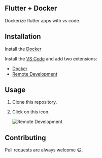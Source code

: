 ## Flutter + Docker
Dockerize flutter apps with vs code.

## Installation

Install the [Docker](https://www.docker.com/)

Install the [VS Code](https://code.visualstudio.com/) and add two extensions:

- [Docker](https://marketplace.visualstudio.com/items?itemName=ms-azuretools.vscode-docker)
- [Remote Development]([print/Remote_development.png](https://marketplace.visualstudio.com/items?itemName=ms-vscode-remote.vscode-remote-extensionpack))

## Usage
1. Clone this repository.

2. Click on this icon.  

	![Remote Development](https://raw.githubusercontent.com/Navesvjv/url_images/main/flutter_docker/remote_devlopment.png?token=AN2TGLEVLCTLJ7HPDIBC6VS7YZSIE)

## Contributing
Pull requests are always welcome 😃.